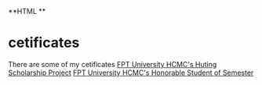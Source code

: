 **HTML **
# cetificates
There are some of my cetificates
[FPT University HCMC's Huting Scholarship Project](https://raw.githubusercontent.com/quangdlm/cetificates/main/FPT%20university%20HCMC's%20Hunting%20scholarship%20Project.jpg)
[FPT University HCMC's Honorable Student of Semester
](https://raw.githubusercontent.com/quangdlm/cetificates/main/Honorable%20student%20of%20semester.jpg)
